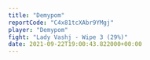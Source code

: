 ```yaml
---
title: "Demypom"
reportCode: "C4x81tcXAbr9YMgj"
player: "Demypom"
fight: "Lady Vashj - Wipe 3 (29%)"
date: 2021-09-22T19:00:43.822000+00:00
---
```

